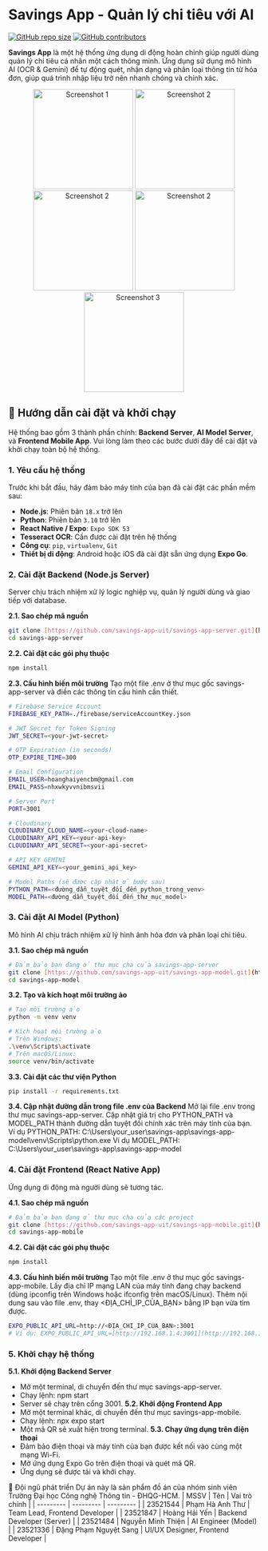 # Savings App - Quản lý chi tiêu với AI

[![GitHub repo size](https://img.shields.io/github/repo-size/savings-app-uit/savings-app-server?style=for-the-badge)](https://github.com/savings-app-uit/)
[![GitHub contributors](https://img.shields.io/github/contributors/savings-app-uit/savings-app-server?style=for-the-badge)](https://github.com/savings-app-uit/savings-app-server/graphs/contributors)

**Savings App** là một hệ thống ứng dụng di động hoàn chỉnh giúp người dùng quản lý chi tiêu cá nhân một cách thông minh. Ứng dụng sử dụng mô hình AI (OCR & Gemini) để tự động quét, nhận dạng và phân loại thông tin từ hóa đơn, giúp quá trình nhập liệu trở nên nhanh chóng và chính xác.

<p align="center">
  <img src="Screenshots/Picture4.png" width="200" alt="Screenshot 1"/>
  <img src="Screenshots/Picture10.png" width="200" alt="Screenshot 2"/>
  <img src="Screenshots/Picture13.png" width="200" alt="Screenshot 2"/>
  <img src="Screenshots/Picture14.png" width="200" alt="Screenshot 2"/>
  <img src="Screenshots/Picture15.png" width="200" alt="Screenshot 3"/>
</p>

## 🚀 Hướng dẫn cài đặt và khởi chạy

Hệ thống bao gồm 3 thành phần chính: **Backend Server**, **AI Model Server**, và **Frontend Mobile App**. Vui lòng làm theo các bước dưới đây để cài đặt và khởi chạy toàn bộ hệ thống.

### 1. Yêu cầu hệ thống

Trước khi bắt đầu, hãy đảm bảo máy tính của bạn đã cài đặt các phần mềm sau:

- **Node.js**: Phiên bản `18.x` trở lên
- **Python**: Phiên bản `3.10` trở lên
- **React Native / Expo**: `Expo SDK 53`
- **Tesseract OCR**: Cần được cài đặt trên hệ thống
- **Công cụ**: `pip`, `virtualenv`, `Git`
- **Thiết bị di động**: Android hoặc iOS đã cài đặt sẵn ứng dụng **Expo Go**.

### 2. Cài đặt Backend (Node.js Server)

Server chịu trách nhiệm xử lý logic nghiệp vụ, quản lý người dùng và giao tiếp với database.

**2.1. Sao chép mã nguồn**
```bash
git clone [https://github.com/savings-app-uit/savings-app-server.git](https://github.com/savings-app-uit/savings-app-server.git)
cd savings-app-server
```
**2.2. Cài đặt các gói phụ thuộc**
```bash
npm install
```
**2.3. Cấu hình biến môi trường**
Tạo một file .env ở thư mục gốc savings-app-server và điền các thông tin cấu hình cần thiết.
```bash
# Firebase Service Account
FIREBASE_KEY_PATH=./firebase/serviceAccountKey.json

# JWT Secret for Token Signing
JWT_SECRET=<your-jwt-secret>

# OTP Expiration (in seconds)
OTP_EXPIRE_TIME=300

# Email Configuration
EMAIL_USER=hoanghaiyencbm@gmail.com
EMAIL_PASS=nhxwkyvvnibmsvii

# Server Port
PORT=3001

# Cloudinary
CLOUDINARY_CLOUD_NAME=<your-cloud-name>
CLOUDINARY_API_KEY=<your-api-key>
CLOUDINARY_API_SECRET=<your-api-secret>

# API KEY GEMINI
GEMINI_API_KEY=<your_gemini_api_key>

# Model Paths (sẽ được cập nhật ở bước sau)
PYTHON_PATH=<đường_dẫn_tuyệt_đối_đến_python_trong_venv>
MODEL_PATH=<đường_dẫn_tuyệt_đối_đến_thư_mục_model>
```
### 3. Cài đặt AI Model (Python)

Mô hình AI chịu trách nhiệm xử lý hình ảnh hóa đơn và phân loại chi tiêu.

**3.1. Sao chép mã nguồn**
```bash
# Đảm bảo bạn đang ở thư mục cha của savings-app-server
git clone [https://github.com/savings-app-uit/savings-app-model.git](https://github.com/savings-app-uit/savings-app-model.git)
cd savings-app-model
```
**3.2. Tạo và kích hoạt môi trường ảo**
```bash
# Tạo môi trường ảo
python -m venv venv

# Kích hoạt môi trường ảo
# Trên Windows:
.\venv\Scripts\activate
# Trên macOS/Linux:
source venv/bin/activate
```
**3.3. Cài đặt các thư viện Python**
```bash
pip install -r requirements.txt
```
**3.4. Cập nhật đường dẫn trong file .env của Backend**
Mở lại file .env trong thư mục savings-app-server.
Cập nhật giá trị cho PYTHON_PATH và MODEL_PATH thành đường dẫn tuyệt đối chính xác trên máy tính của bạn.
Ví dụ PYTHON_PATH: C:\Users\your_user\savings-app\savings-app-model\venv\Scripts\python.exe
Ví dụ MODEL_PATH: C:\Users\your_user\savings-app\savings-app-model
### 4. Cài đặt Frontend (React Native App)

Ứng dụng di động mà người dùng sẽ tương tác.

**4.1. Sao chép mã nguồn**
```bash
# Đảm bảo bạn đang ở thư mục cha của các project
git clone [https://github.com/savings-app-uit/savings-app-mobile.git](https://github.com/savings-app-uit/savings-app-mobile.git)
cd savings-app-mobile
```
**4.2. Cài đặt các gói phụ thuộc**
```bash
npm install
```
**4.3. Cấu hình biến môi trường**
Tạo một file .env ở thư mục gốc savings-app-mobile.
Lấy địa chỉ IP mạng LAN của máy tính đang chạy backend (dùng ipconfig trên Windows hoặc ifconfig trên macOS/Linux).
Thêm nội dung sau vào file .env, thay <ĐỊA_CHỈ_IP_CỦA_BẠN> bằng IP bạn vừa tìm được.
```bash
EXPO_PUBLIC_API_URL=http://<ĐỊA_CHỈ_IP_CỦA_BẠN>:3001
# Ví dụ: EXPO_PUBLIC_API_URL=[http://192.168.1.4:3001](http://192.168.1.4:3001)
```
### 5. Khởi chạy hệ thống
**5.1. Khởi động Backend Server**
- Mở một terminal, di chuyển đến thư mục savings-app-server.
- Chạy lệnh: npm start
- Server sẽ chạy trên cổng 3001.
**5.2. Khởi động Frontend App**
- Mở một terminal khác, di chuyển đến thư mục savings-app-mobile.
- Chạy lệnh: npx expo start
- Một mã QR sẽ xuất hiện trong terminal.
**5.3. Chạy ứng dụng trên điện thoại**
- Đảm bảo điện thoại và máy tính của bạn được kết nối vào cùng một mạng Wi-Fi.
- Mở ứng dụng Expo Go trên điện thoại và quét mã QR.
- Ứng dụng sẽ được tải và khởi chạy.

👥 Đội ngũ phát triển
Dự án này là sản phẩm đồ án của nhóm sinh viên Trường Đại học Công nghệ Thông tin - ĐHQG-HCM.
| MSSV | Tên | Vai trò chính |
| --------- | --------- | --------- |
| 23521544 | Phạm Hà Anh Thư | Team Lead, Frontend Developer |
| 23521847 | Hoàng Hải Yến | Backend Developer (Server) |
| 23521484 | Nguyễn Minh Thiện | AI Engineer (Model) |
| 23521336 | Đặng Phạm Nguyệt Sang | UI/UX Designer, Frontend Developer |
